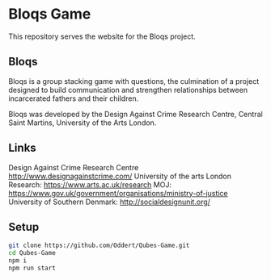 # Bloqs Game

This repository serves the website for the Bloqs project.

## Bloqs

Bloqs is a group stacking game with questions, the culmination of a project designed to build communication and strengthen relationships between incarcerated fathers and their children.

Bloqs was developed by the Design Against Crime Research Centre, Central Saint Martins, University of the Arts London.

## Links

Design Against Crime Research Centre http://www.designagainstcrime.com/
University of the arts London Research: https://www.arts.ac.uk/research
MOJ: https://www.gov.uk/government/organisations/ministry-of-justice
University of Southern Denmark: http://socialdesignunit.org/

## Setup

```bash
git clone https://github.com/Oddert/Qubes-Game.git
cd Qubes-Game
npm i
npm run start
```
